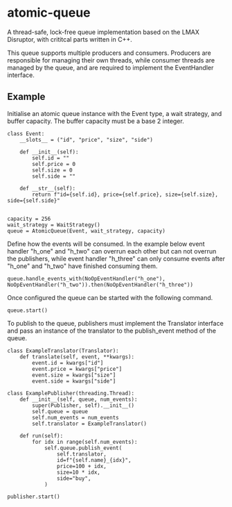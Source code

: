 # atomic-queue
A thread-safe, lock-free queue implementation based on the LMAX Disruptor, with crititcal parts written in C++.

This queue supports multiple producers and consumers. Producers are responsible for managing their own threads,
while consumer threads are managed by the queue, and are required to implement the EventHandler interface.

## Example

Initialise an atomic queue instance with the Event type, a wait strategy, and buffer capacity. The buffer capacity must be a base 2 integer.

```
class Event:
    __slots__ = ("id", "price", "size", "side")

    def __init__(self):
        self.id = ""
        self.price = 0
        self.size = 0
        self.side = ""

    def __str__(self):
        return f"id={self.id}, price={self.price}, size={self.size}, side={self.side}"


capacity = 256
wait_strategy = WaitStrategy()
queue = AtomicQueue(Event, wait_strategy, capacity)
```

Define how the events will be consumed. In the example below event handler "h_one" and "h_two" can overrun each other but can not overrun the publishers, while event handler "h_three" can only consume events after "h_one" and "h_two" have finished consuming them.

```
queue.handle_events_with(NoOpEventHandler("h_one"), NoOpEventHandler("h_two")).then(NoOpEventHandler("h_three"))
```

Once configured the queue can be started with the following command.

```
queue.start()
```

To publish to the queue, publishers must implement the Translator interface and pass an instance of the translator to the publish_event method of the queue.


```
class ExampleTranslator(Translator):
    def translate(self, event, **kwargs):
        event.id = kwargs["id"]
        event.price = kwargs["price"]
        event.size = kwargs["size"]
        event.side = kwargs["side"]

class ExamplePublisher(threading.Thread):
    def __init__(self, queue, num_events):
        super(Publisher, self).__init__()
        self.queue = queue
        self.num_events = num_events
        self.translator = ExampleTranslator()

    def run(self):
        for idx in range(self.num_events):
            self.queue.publish_event(
                self.translator,
                id=f"{self.name}_{idx}",
                price=100 + idx,
                size=10 * idx,
                side="buy",
            )

publisher.start()
```